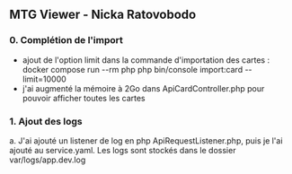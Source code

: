 ## MTG Viewer - Nicka Ratovobodo
### 0. Complétion de l'import 
- ajout de l'option limit dans la commande d'importation des cartes :
docker compose run --rm php php bin/console import:card --limit=10000
- j'ai augmenté la mémoire à 2Go dans ApiCardController.php pour pouvoir afficher toutes les cartes

### 1. Ajout des logs
a. J'ai ajouté un listener de log en php ApiRequestListener.php, puis je l'ai ajouté au service.yaml. Les logs sont stockés dans le dossier var/logs/app.dev.log

